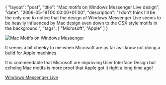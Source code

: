 {
  "layout": "post",
  "title": "Mac motifs on Windows Messenger Live design",
  "date": "2006-05-19T00:00:00+01:00",
  "description": "I don't think I'll be the only one to notice that the design of Windows Messenger Live seems to be heavily influenced by Mac design even down to the OSX style motifs in the background.",
  "tags": [
    "Microsoft",
    "Apple"
  ]
}

![Mac Motifs on Windows Messenger][1]

It seems a bit cheeky to me when Microsoft are as far as I know not doing a build for Apple machines. 

It is commendable that Microsoft are improving User Interface Design but echoing Mac motifs is more proof that Apple got it right a long time ago!

[Windows Messenger Live][2]

[1]: http://shapeshed.com/images/articles/mac.png
[2]: http://windows.microsoft.com/en-us/messenger/home
